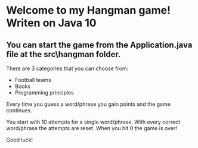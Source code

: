 # Welcome to my Hangman game! Writen on Java 10

## You can start the game from the Application.java file at the src\hangman folder.

There are 3 categories that you can choose from:
* Football teams
* Books
* Programming principles

Every time you guess a word/phrase you gain points and the game continues.

You start with 10 attempts for a single word/phrase. With every correct word/phrase the attempts are reset. When you hit 0 the game is over!

Good luck!
